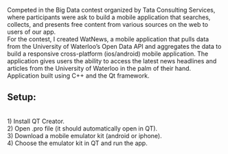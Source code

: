 Competed in the Big Data contest organized by Tata Consulting Services, where participants were ask to build a mobile application that  searches, collects, and presents free content from various sources on the web to users of our app. </br>
For the contest, I created WatNews, a mobile application that pulls data from the University of Waterloo’s Open Data API and aggregates the data to build a responsive cross-platform (ios/android) mobile application. The application gives users the ability to access the latest news headlines and articles from the University of Waterloo in the palm of their hand. Application built using C++ and the Qt framework. 


<h2> Setup: </h2></br>
1) Install QT Creator. </br> 
2) Open .pro file (it should automatically open in QT). </br> 
3) Download a mobile emulator kit (android or iphone). </br> 
4) Choose the emulator kit in QT and run the app. </br> 

